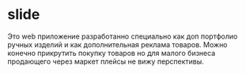 # slide
Это web приложение разработанно специально как доп портфолио ручных изделий и как дополнительная реклама товаров. Можно конечно прикрутить покупку товаров но для малого бизнеса продающего через маркет плейсы не вижу перспективы.
